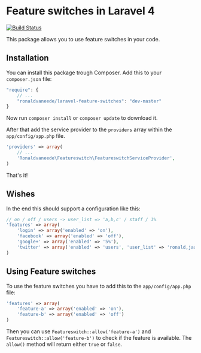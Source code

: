 # Feature switches in Laravel 4

[![Build Status](https://travis-ci.org/ronaldvaneede/laravel-feature-switches.png?branch=master)](https://travis-ci.org/ronaldvaneede/laravel-feature-switches)

This package allows you to use feature switches in your code.

## Installation

You can install this package trough Composer. Add this to your `composer.json` file:
```js
"require": {
    // ...
    "ronaldvaneede/laravel-feature-switches": "dev-master"
}
```

Now run `composer install` or `composer update` to download it.

After that add the service provider to the `providers` array within the `app/config/app.php` file.

```php
'providers' => array(
    // ...
    'Ronaldvaneede\Featureswitch\FeatureswitchServiceProvider',
)
```

That's it!

## Wishes

In the end this should support a configuration like this:

```php
// on / off / users -> user_list => 'a,b,c' / staff / 1% 
'features' => array(
    'login' => array('enabled' => 'on'),
    'facebook' => array('enabled' => 'off'),
    'google+' => array('enabled' => '5%'),
    'twitter' => array('enabled' => 'users', 'user_list' => 'ronald,jaap,piet')
)
```

## Using Feature switches

To use the feature switches you have to add this to the `app/config/app.php` file:

```php
'features' => array(
    'feature-a' => array('enabled' => 'on'),
    'feature-b' => array('enabled' => 'off')
)
```

Then you can use `Featureswitch::allow('feature-a')` and `Featureswitch::allow('feature-b')` to check if the feature is available.
The `allow()` method will return either `true` or `false`.